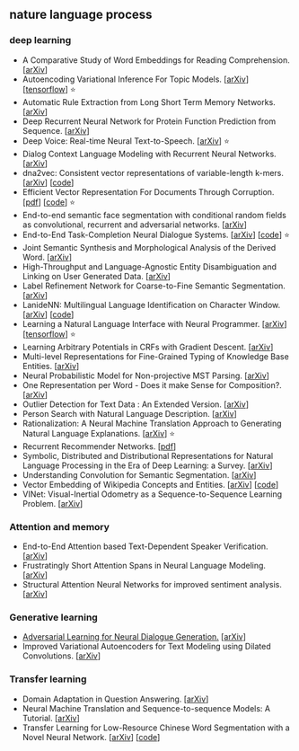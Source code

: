 ## nature language process

### deep learning

- A Comparative Study of Word Embeddings for Reading Comprehension. [[arXiv](https://arxiv.org/abs/1703.00993)]
- Autoencoding Variational Inference For Topic Models. [[arXiv](https://arxiv.org/abs/1703.01488)] [[tensorflow](https://github.com/akashgit/autoencoding_vi_for_topic_models)] :star:
- Automatic Rule Extraction from Long Short Term Memory Networks. [[arXiv](https://arxiv.org/abs/1702.02540)]
- Deep Recurrent Neural Network for Protein Function Prediction from Sequence. [[arXiv](https://arxiv.org/abs/1701.08318)]
- Deep Voice: Real-time Neural Text-to-Speech. [[arXiv](https://arxiv.org/abs/1702.07825)] :star:
- Dialog Context Language Modeling with Recurrent Neural Networks. [[arXiv](https://arxiv.org/abs/1701.04056)]
- dna2vec: Consistent vector representations of variable-length k-mers. [[arXiv](https://arxiv.org/abs/1701.06279)] [[code](https://pnpnpn.github.io/dna2vec/)]
- Efficient Vector Representation For Documents Through Corruption. [[pdf](https://openreview.net/pdf?id=B1Igu2ogg)] [[code](https://github.com/mchen24/iclr2017)] :star:
- End-to-end semantic face segmentation with conditional random fields as convolutional, recurrent and adversarial networks. [[arXiv](https://arxiv.org/abs/1703.03305)]
- End-to-End Task-Completion Neural Dialogue Systems. [[arXiv](https://arxiv.org/abs/1703.01008)] [[code](https://github.com/MiuLab/TC-Bot)] :star:
- Joint Semantic Synthesis and Morphological Analysis of the Derived Word. [[arXiv](https://arxiv.org/abs/1701.00946)]
- High-Throughput and Language-Agnostic Entity Disambiguation and Linking on User Generated Data. [[arXiv](https://arxiv.org/abs/1703.04498)]
- Label Refinement Network for Coarse-to-Fine Semantic Segmentation. [[arXiv](https://arxiv.org/abs/1703.00551)]
- LanideNN: Multilingual Language Identification on Character Window. [[arXiv](https://arxiv.org/abs/1701.03338)] [[code](https://github.com/tomkocmi/LanideNN)]
- Learning a Natural Language Interface with Neural Programmer. [[arXiv](https://arxiv.org/abs/1611.08945)] [[tensorflow](https://github.com/tensorflow/models/tree/master/neural_programmer)] :star:
- Learning Arbitrary Potentials in CRFs with Gradient Descent. [[arXiv](https://arxiv.org/abs/1701.06805)]
- Multi-level Representations for Fine-Grained Typing of Knowledge Base Entities. [[arXiv](https://arxiv.org/abs/1701.02025)]
- Neural Probabilistic Model for Non-projective MST Parsing. [[arXiv](https://arxiv.org/abs/1701.00874)]
- One Representation per Word - Does it make Sense for Composition?.  [[arXiv](https://arxiv.org/abs/1702.06696)]
- Outlier Detection for Text Data : An Extended Version. [[arXiv](https://128.84.21.199/abs/1701.01325v1)]
- Person Search with Natural Language Description. [[arXiv](https://arxiv.org/abs/1702.05729)]
- Rationalization: A Neural Machine Translation Approach to Generating Natural Language Explanations. [[arXiv](https://arxiv.org/abs/1702.07826)] :star:
- Recurrent Recommender Networks. [[pdf](http://alexbeutel.com/papers/rrn_wsdm2017.pdf)]
- Symbolic, Distributed and Distributional Representations for Natural Language Processing in the Era of Deep Learning: a Survey. [[arXiv](https://arxiv.org/abs/1702.00764)]
- Understanding Convolution for Semantic Segmentation. [[arXiv](https://arxiv.org/abs/1702.08502)]
- Vector Embedding of Wikipedia Concepts and Entities. [[arXiv](https://arxiv.org/abs/1702.03470)] [[code](https://github.com/ehsansherkat/ConVec)]
- VINet: Visual-Inertial Odometry as a Sequence-to-Sequence Learning Problem. [[arXiv](https://arxiv.org/abs/1701.08376)]

### Attention and memory 

- End-to-End Attention based Text-Dependent Speaker Verification. [[arXiv](https://arxiv.org/abs/1701.00562)]
- Frustratingly Short Attention Spans in Neural Language Modeling. [[arXiv](https://arxiv.org/abs/1702.04521)]
- Structural Attention Neural Networks for improved sentiment analysis. [[arXiv](https://arxiv.org/abs/1701.01811)]

### Generative learning

- [Adversarial Learning for Neural Dialogue Generation.](https://zhuanlan.zhihu.com/p/25027693) [[arXiv](https://arxiv.org/abs/1701.06547)]
- Improved Variational Autoencoders for Text Modeling using Dilated Convolutions. [[arXiv](https://arxiv.org/abs/1702.08139)] 
  
### Transfer learning

- Domain Adaptation in Question Answering. [[arXiv](https://arxiv.org/abs/1702.02171)]
- Neural Machine Translation and Sequence-to-sequence Models: A Tutorial. [[arXiv](https://arxiv.org/abs/1703.01619)]
- Transfer Learning for Low-Resource Chinese Word Segmentation with a Novel Neural Network. [[arXiv](https://arxiv.org/abs/1702.04488)] [[code](https://github.com/jincy520/Low-Resource-CWS-)]